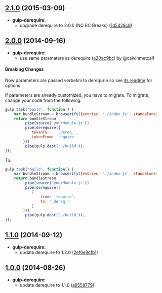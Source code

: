 ## [2.1.0](https://github.com/twada/gulp-derequire/releases/tag/v2.1.0) (2015-03-09)


* **gulp-derequire:**
  * upgrade derequire to 2.0.0 (NO BC Breaks) ([1d5428c9](https://github.com/twada/gulp-derequire/commit/1d5428c95ed19b22bdbdaf713c2622c99700cae2))


## [2.0.0](https://github.com/twada/gulp-derequire/releases/tag/v2.0.0) (2014-09-16)


* **gulp-derequire:**
  * use same paramaters as derequire ([a20ac9bc](https://github.com/twada/gulp-derequire/commit/a20ac9bc9e3e6a02cb366f19b06a543d0a0c5d30)) by @calvinmetcalf


#### Breaking Changes

Now parameters are passed verbetim to derequrie so see [its readme](https://github.com/calvinmetcalf/derequire) for options.

If parameters are already customized, you have to migrate. To migrate, change your code from the following:

```javascript
gulp.task('build', function() {
    var bundleStream = browserify({entries: './index.js', standalone: 'yourModule'}).bundle();
    return bundleStream
        .pipe(source('yourModule.js'))
        .pipe(derequire({
            tokenTo:   '_dereq_',
            tokenFrom: 'require'
        }))
        .pipe(gulp.dest('./build'));
});
```

To:

```javascript
gulp.task('build', function() {
    var bundleStream = browserify({entries: './index.js', standalone: 'yourModule'}).bundle();
    return bundleStream
        .pipe(source('yourModule.js'))
        .pipe(derequire([
            {
                from: 'require',
                to: '_dereq_'
            }
        ]))
        .pipe(gulp.dest('./build'));
});
```


## [1.1.0](https://github.com/twada/gulp-derequire/releases/tag/v1.1.0) (2014-09-12)


* **gulp-derequire:**
  * update derequire to 1.2.0 ([2ef6e8c1b1](https://github.com/twada/gulp-derequire/commit/2ef6e8c1b1))


## [1.0.0](https://github.com/twada/gulp-derequire/releases/tag/v1.0.0) (2014-08-26)


* **gulp-derequire:**
  * update derequire to 1.1.0 ([a9558779](https://github.com/twada/gulp-derequire/commit/a95587790c2015e4147031ba0517301efb2a0b4e))
